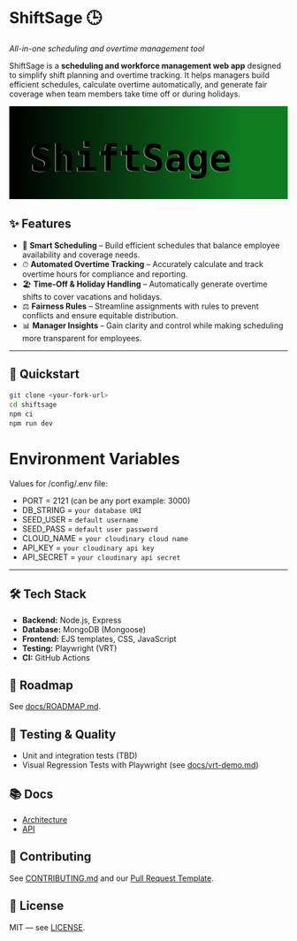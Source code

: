 # ShiftSage 🕒  
_All-in-one scheduling and overtime management tool_  

ShiftSage is a **scheduling and workforce management web app** designed to simplify shift planning and overtime tracking. It helps managers build efficient schedules, calculate overtime automatically, and generate fair coverage when team members take time off or during holidays. 

<p align="center">
  <img src="./docs/assets/shiftsage-banner.png" width="600" alt="ShiftSage Project (banner placeholder)">
</p>

## ✨ Features  

- 📅 **Smart Scheduling** – Build efficient schedules that balance employee availability and coverage needs.  
- ⏱ **Automated Overtime Tracking** – Accurately calculate and track overtime hours for compliance and reporting.  
- 🏖 **Time-Off & Holiday Handling** – Automatically generate overtime shifts to cover vacations and holidays.  
- ⚖️ **Fairness Rules** – Streamline assignments with rules to prevent conflicts and ensure equitable distribution.  
- 📊 **Manager Insights** – Gain clarity and control while making scheduling more transparent for employees.  

---

## 🚀 Quickstart

```bash
git clone <your-fork-url>
cd shiftsage
npm ci
npm run dev
```

# Environment Variables
Values for /config/.env file:
  - PORT = 2121 (can be any port example: 3000)
  - DB_STRING = `your database URI`
  - SEED_USER = `default username`
  - SEED_PASS = `default user password`
  - CLOUD_NAME = `your cloudinary cloud name`
  - API_KEY = `your cloudinary api key`
  - API_SECRET = `your cloudinary api secret`

---

## 🛠 Tech Stack  

- **Backend:** Node.js, Express  
- **Database:** MongoDB (Mongoose)  
- **Frontend:** EJS templates, CSS, JavaScript  
- **Testing:** Playwright (VRT)
- **CI:** GitHub Actions

## 🧭 Roadmap
See [docs/ROADMAP.md](./docs/ROADMAP.md).

## 🧪 Testing & Quality
- Unit and integration tests (TBD)
- Visual Regression Tests with Playwright (see [docs/vrt-demo.md](./docs/vrt-demo.md))

## 📚 Docs
- [Architecture](./docs/architecture.md)
- [API](./docs/api.md)

## 🤝 Contributing
See [CONTRIBUTING.md](./CONTRIBUTING.md) and our [Pull Request Template](./.github/pull_request_template.md).

## 🪪 License
MIT — see [LICENSE](./LICENSE).
